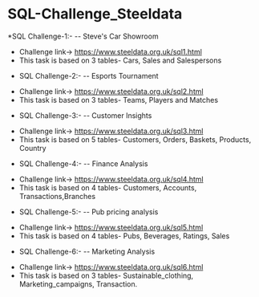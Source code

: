 # SQL-Challenge_Steeldata
*SQL Challenge-1:- 
-- Steve's Car Showroom 
- Challenge link-> https://www.steeldata.org.uk/sql1.html
- This task is based on 3 tables- Cars, Sales and Salespersons 

* SQL Challenge-2:-
-- Esports Tournament
- Challenge link-> https://www.steeldata.org.uk/sql2.html
- This task is based on 3 tables- Teams, Players and Matches

* SQL Challenge-3:-
-- Customer Insights 
- Challenge link-> https://www.steeldata.org.uk/sql3.html
- This task is based on 5 tables- Customers, Orders, Baskets, Products, Country

* SQL Challenge-4:-
-- Finance Analysis
- Challenge link-> https://www.steeldata.org.uk/sql4.html
- This task is based on 4 tables- Customers, Accounts, Transactions,Branches

* SQL Challenge-5:-
-- Pub pricing analysis
- Challenge link-> https://www.steeldata.org.uk/sql5.html
- This task is based on 4 tables- Pubs, Beverages, Ratings, Sales

* SQL Challenge-6:-
-- Marketing Analysis  
- Challenge link-> https://www.steeldata.org.uk/sql6.html
- This task is based on 3 tables- Sustainable_clothing, Marketing_campaigns, Transaction.
